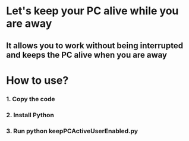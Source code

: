 # Let's keep your PC alive while you are away

## It allows you to work without being interrupted and keeps the PC alive when you are away

# How to use?

### 1. Copy the code

### 2. Install Python

### 3. Run python keepPCActiveUserEnabled.py
